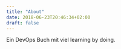 ```yaml
---
title: "About"
date: 2018-06-23T20:46:34+02:00
draft: false
---
```



Ein DevOps Buch mit viel learning by doing.
